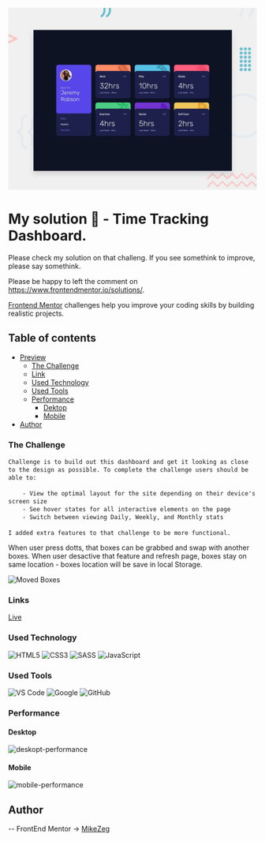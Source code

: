 ![Design preview for the Time tracking dashboard coding challenge](./design/desktop-preview.jpg)

# My solution 👋 - Time Tracking Dashboard. 

Please check my solution on that challeng. If you see somethink to improve, please say somethink.

Please be happy to left the comment on https://www.frontendmentor.io/solutions/. 

[Frontend Mentor](https://www.frontendmentor.io) challenges help you improve your coding skills by building realistic projects.

## Table of contents

- [Preview](#overview)
    - [The Challenge](#The-challenge)
    - [Link](#Links)
    - [Used Technology](#Used-Technology)
    - [Used Tools](#used-tools)
    - [Performance](##Performance)
        - [Dektop](###Desktop)
        - [Mobile](###Mobile)
- [Author](#Author)

### The Challenge

    Challenge is to build out this dashboard and get it looking as close to the design as possible. To complete the challenge users should be able to: 
        
        - View the optimal layout for the site depending on their device's screen size
        - See hover states for all interactive elements on the page
        - Switch between viewing Daily, Weekly, and Monthly stats
    
    I added extra features to that challenge to be more functional. 
When user press dotts, that boxes can be grabbed and swap with another boxes. When user desactive that feature and refresh page, boxes stay on same location - boxes location will be save in local Storage. 

![Moved Boxes](https://github.com/MikeZeg/FrontEndMentor.io/assets/79936348/6ee71fd0-168b-4a10-830f-5a240b979354)

### Links
    
[Live](https://mikezeg.github.io/FrontEndMentor.io/time-tracking-dashboard-main)

### Used Technology

![HTML5](https://img.shields.io/badge/html5-%23E34F26.svg?style=for-the-badge&logo=html5&logoColor=white) ![CSS3](https://img.shields.io/badge/css3-%231572B6.svg?style=for-the-badge&logo=css3&logoColor=white)
![SASS](https://img.shields.io/badge/SASS-hotpink.svg?style=for-the-badge&logo=SASS&logoColor=white)
![JavaScript](https://img.shields.io/badge/JavaScript%20-%23F7DF1E.svg?style=for-the-badge&logo=javascript&logoColor=black)

### Used Tools
![VS Code](https://img.shields.io/badge/VS%20Code-0078d7.svg?style=for-the-badge&logo=visual-studio-code&logoColor=white) ![Google](https://img.shields.io/badge/google-DA4437?style=for-the-badge&logo=google&logoColor=white) ![GitHub](https://img.shields.io/badge/github-%23121011.svg?style=for-the-badge&logo=github&logoColor=white)

### Performance

#### Desktop
![deskopt-performance](https://github.com/MikeZeg/FrontEndMentor.io/assets/79936348/3b7fa0fa-ecbe-4590-9031-4c519e9bd378)
#### Mobile
![mobile-performance](https://github.com/MikeZeg/FrontEndMentor.io/assets/79936348/5b546511-3c30-4b02-bfc3-e135b86d1872)

## Author
 -- FrontEnd Mentor -> [MikeZeg](https://www.frontendmentor.io/profile/MikeZeg)
